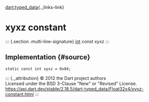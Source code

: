 [dart:typed\_data](../../dart-typed_data/dart-typed_data-library){._links-link}

xyxz constant
=============

::: {.section .multi-line-signature}
[int](../../dart-core/int-class) const xyxz
:::

Implementation {#source}
--------------

``` {.language-dart data-language="dart"}
static const int xyxz = 0x84;
```

::: {._attribution}
© 2012 the Dart project authors\
Licensed under the BSD 3-Clause \"New\" or \"Revised\" License.\
<https://api.dart.dev/stable/2.18.5/dart-typed_data/Float32x4/xyxz-constant.html>
:::
